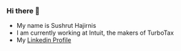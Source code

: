 ### Hi there 👋

- My name is Sushrut Hajirnis
- I am currently working at Intuit, the makers of TurboTax
- My [Linkedin Profile](https://www.linkedin.com/in/sushruthajirnis/) 
